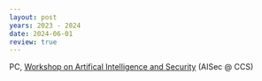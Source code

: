 ```yaml
---
layout: post
years: 2023 - 2024
date: 2024-06-01
review: true
---
```


PC, [Workshop on Artifical Intelligence and Security](https://aisec.cc/) (AISec @ CCS) 